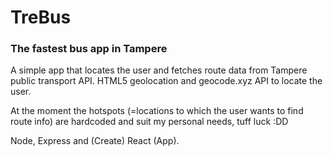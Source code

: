 # TreBus

### The fastest bus app in Tampere

A simple app that locates the user and fetches route data from Tampere public transport
API. HTML5 geolocation and geocode.xyz API to locate the user.

At the moment the hotspots (=locations to which the user wants to find route info) are hardcoded
and suit my personal needs, tuff luck :DD

Node, Express and (Create) React (App).
